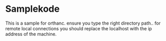 # Samplekode
This is a sample for orthanc. ensure you type the right directory path..
for remote local connections you should replace the localhost with the ip address of the machine.
